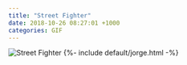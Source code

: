 ```yaml
---
title: "Street Fighter"
date: 2018-10-26 08:27:01 +1000
categories: GIF
---
```


<img src="{{site.url}}{{site.baseurl}}/assets/images/gifs/street-fighter.gif" alt="Street Fighter" title="Street Fighter">
{%- include default/jorge.html -%}
